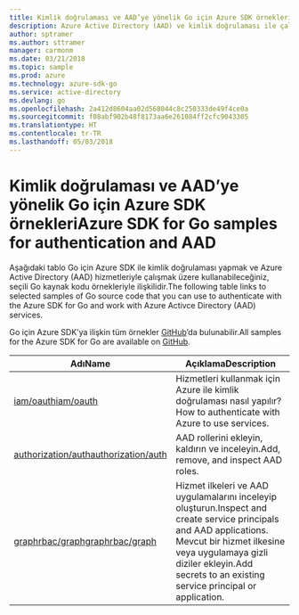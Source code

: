 ```yaml
---
title: Kimlik doğrulaması ve AAD’ye yönelik Go için Azure SDK örnekleri
description: Azure Active Directory (AAD) ve kimlik doğrulaması ile çalışmak üzere Go için Azure SDK’dan seçilen örnekler.
author: sptramer
ms.author: sttramer
manager: carmonm
ms.date: 03/21/2018
ms.topic: sample
ms.prod: azure
ms.technology: azure-sdk-go
ms.service: active-directory
ms.devlang: go
ms.openlocfilehash: 2a412d8604aa02d568044c8c250333de49f4ce0a
ms.sourcegitcommit: f08abf902b48f8173aa6e261084ff2cfc9043305
ms.translationtype: HT
ms.contentlocale: tr-TR
ms.lasthandoff: 05/03/2018
---
```

# <a name="azure-sdk-for-go-samples-for-authentication-and-aad"></a><span data-ttu-id="97dc5-103">Kimlik doğrulaması ve AAD’ye yönelik Go için Azure SDK örnekleri</span><span class="sxs-lookup"><span data-stu-id="97dc5-103">Azure SDK for Go samples for authentication and AAD</span></span>

<span data-ttu-id="97dc5-104">Aşağıdaki tablo Go için Azure SDK ile kimlik doğrulaması yapmak ve Azure Active Directory (AAD) hizmetleriyle çalışmak üzere kullanabileceğiniz, seçili Go kaynak kodu örnekleriyle ilişkilidir.</span><span class="sxs-lookup"><span data-stu-id="97dc5-104">The following table links to selected samples of Go source code that you can use to authenticate with the Azure SDK for Go and work with Azure Activce Directory (AAD) services.</span></span> 

<span data-ttu-id="97dc5-105">Go için Azure SDK’ya ilişkin tüm örnekler [GitHub](https://github.com/Azure-Samples/azure-sdk-for-go-samples)’da bulunabilir.</span><span class="sxs-lookup"><span data-stu-id="97dc5-105">All samples for the Azure SDK for Go are available on [GitHub](https://github.com/Azure-Samples/azure-sdk-for-go-samples).</span></span>

| <span data-ttu-id="97dc5-106">Adı</span><span class="sxs-lookup"><span data-stu-id="97dc5-106">Name</span></span> | <span data-ttu-id="97dc5-107">Açıklama</span><span class="sxs-lookup"><span data-stu-id="97dc5-107">Description</span></span> |
|------|-------------|
| [<span data-ttu-id="97dc5-108">iam/oauth</span><span class="sxs-lookup"><span data-stu-id="97dc5-108">iam/oauth</span></span>](https://github.com/Azure-Samples/azure-sdk-for-go-samples/blob/master/iam/oauth.go) | <span data-ttu-id="97dc5-109">Hizmetleri kullanmak için Azure ile kimlik doğrulaması nasıl yapılır?</span><span class="sxs-lookup"><span data-stu-id="97dc5-109">How to authenticate with Azure to use services.</span></span> |
| [<span data-ttu-id="97dc5-110">authorization/auth</span><span class="sxs-lookup"><span data-stu-id="97dc5-110">authorization/auth</span></span>](https://github.com/Azure-Samples/azure-sdk-for-go-samples/blob/master/authorization/auth.go) | <span data-ttu-id="97dc5-111">AAD rollerini ekleyin, kaldırın ve inceleyin.</span><span class="sxs-lookup"><span data-stu-id="97dc5-111">Add, remove, and inspect AAD roles.</span></span> |
| [<span data-ttu-id="97dc5-112">graphrbac/graph</span><span class="sxs-lookup"><span data-stu-id="97dc5-112">graphrbac/graph</span></span>](https://github.com/Azure-Samples/azure-sdk-for-go-samples/blob/master/graphrbac/graph.go) | <span data-ttu-id="97dc5-113">Hizmet ilkeleri ve AAD uygulamalarını inceleyip oluşturun.</span><span class="sxs-lookup"><span data-stu-id="97dc5-113">Inspect and create service principals and AAD applications.</span></span> <span data-ttu-id="97dc5-114">Mevcut bir hizmet ilkesine veya uygulamaya gizli diziler ekleyin.</span><span class="sxs-lookup"><span data-stu-id="97dc5-114">Add secrets to an existing service principal or application.</span></span> |

